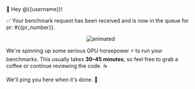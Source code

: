 👋 Hey @{{username}}!

✅ Your benchmark request has been received and is now in the queue for pr: #{{pr_number}}.

<p align="center">
<img src="https://github.com/user-attachments/assets/51d7d5ee-f66f-45a3-b662-7c253dd4982b" alt="animated"/>
</p>

We're spinning up some serious GPU horsepower ⚡ to run your benchmarks. This usually takes **30–45 minutes**, so feel free to grab a coffee or continue reviewing the code. ☕️

We'll ping you here when it's done. 💫
